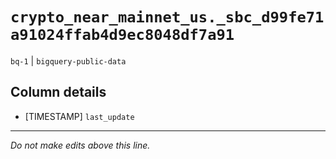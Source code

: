 # `crypto_near_mainnet_us._sbc_d99fe71a91024ffab4d9ec8048df7a91`
`bq-1` | `bigquery-public-data`

## Column details
* [TIMESTAMP] `last_update`

-------------------------------------------------------------------------------
*Do not make edits above this line.*
